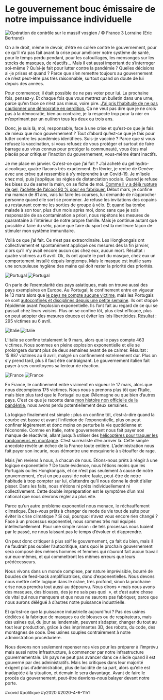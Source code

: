# Le gouvernement bouc émissaire de notre impuissance individuelle

![Opération de contrôle sur le massif vosgien / © France 3 Lorraine (Eric Bertrand)](_i/helicoptere_4-4743398.webp)

On a le droit, même le devoir, d’être en colère contre le gouvernement, pour ce qu’il n’a pas fait avant la crise pour améliorer notre système de santé, pour le temps perdu pendant, pour les cafouillages, les mensonges sur les stocks de masques, de réactifs… Mais il est aussi important de s’interroger soi-même ? Qu’ai-je fait pour lutter contre la pandémie ? Quelles décisions ai-je prises et quand ? Parce que s’en remettre toujours au gouvernement ce n’est peut-être pas très raisonnable, surtout quand on doute de lui depuis des années.

Pour commencer, il était possible de ne pas voter pour lui. La prochaine fois, pensez-y. Et chaque fois que vous mettrez un bulletin dans une urne, parce qu’en face ce n’est pas mieux, voire pire. [J’ai pris l’habitude de ne pas cautionner une démocratie en perdition.](../../books/101-raisons-de-ne-pas-voter.md) Ça ne veut pas dire que je ne crois pas à la démocratie, bien au contraire, je la respecte trop pour la nier en m’exprimant par un oui/non tous les deux ou trois ans.

Donc, je suis là, moi, responsable, face à une crise et qu’est-ce que je fais de mieux que mon gouvernement ? Tout d’abord qu’est-ce que je fais pour lutter contre les pandémies identifiées. Suis-je vacciné ? Parce que si vous refusez la vaccination, si vous refusez de vous protéger et surtout de faire barrage aux virus connus pour protéger la communauté, vous êtes mal placés pour critiquer l’inaction du gouvernement, vous-même étant inactifs.

Je me place en janvier. Qu’est-ce que j’ai fait ? J’ai acheté du gel hydro-alcoolique, quatre flacons très exactement. En février, je rentre de Genève avec une crève qui ressemble à s’y méprendre à un Covid-19. Je m’isole chez moi, puis j’applique les règles de distanciation sociale. Quand je refuse les bises ou de serrer la main, on se fiche de moi. [Comme il y a déjà rupture de gel, j’achète de l’alcool 90 % pour en fabriquer.](../3/recette-hydroalcoolique-maison-validee-hug.md) Début mars, je confine ma maman de 81 ans, vais lui faire les courses, lui demande de n’approcher personne quand elle sort se promener. Je refuse les invitations des copains au restaurant comme les sorties de groupe à vélo. Et quand Isa tombe malade à son tour, plus d’un mois après moi, donc sans que je sois responsable de sa contamination a priori, nous répétons les mesures de quarantaine à l’intérieur de notre propre famille. Mais je continue autant que possible à faire du vélo, parce que faire du sport est la meilleure façon de stimuler mon système immunitaire.

Voilà ce que j’ai fait. Ce n’est pas extraordinaire. Les Hongkongais ont collectivement et spontanément appliqué ces mesures dès la fin janvier, alors qu’il n’y avait encore aucun cas chez eux, aucun mort. Résultat : quatre victimes au 6 avril. Ok, ils ont ajouté le port du masque, chez eux un comportement installé depuis longtemps. Mais le masque est inutile sans une scrupuleuse hygiène des mains qui doit rester la priorité des priorités.

![Portugal](_i/exp2.png)
![Portugal](_i/exp1.png)

On parle de l’exemplarité des pays asiatiques, mais on trouve aussi des pays exemplaires en Europe. Au Portugal, le confinement entre en vigueur le 13 mars alors que [le pays ne compte aucune victime](https://www.worldometers.info/coronavirus/country/portugal/), mais les Portugais se sont [autoconfinés et disciplinés depuis une petite semaine](https://www.francetvinfo.fr/sante/maladie/coronavirus/lexemplarite-des-portugais-dans-la-pandemie_3870963.html). Ils ont stoppé l’épidémie avant l’explosion exponentielle. Ils l’ont fait au regard de ce qui se passait chez leurs voisins. Plus on se confine tôt, plus c’est efficace, plus on peut adopter des mesures douces et éviter les lois liberticides. Résultat : 295 victimes au 6 avril.

![Italie](_i/exp4.png)
![Italie](_i/exp3.png)

L’Italie se confine totalement le 9 mars, alors que le pays compte 463 victimes. Nous sommes en pleine explosion exponentielle et elle se prolongera durant plus de deux semaines avant de se calmer. Résultat : 15 887 victimes au 6 avril, malgré un confinement extrêmement dur. Plus on s’y prend tard, plus il faut être contraignant. Le gouvernement italien fait payer à ses concitoyens sa lenteur de réaction.

![France](_i/exp6.png)
![France](_i/exp5.png)

En France, le confinement entre vraiment en vigueur le 17 mars, alors que nous décomptons 175 victimes. Nous nous y prenons plus tôt que l’Italie, mais bien plus tard que le Portugal ou que l’Allemagne ou que bien d’autres pays. C’est ce que je raconte dans [mon histoire non officielle de la pandémie](pourquoi-le-confinement-etait-la-seule-strategie-possible.md), nous avons perdu potentiellement deux semaines.

La logique finalement est simple : plus on confine tôt, c’est-à-dire quand la courbe est basse et avant l’inflexion de l’exponentielle, plus on peut confiner légèrement et donc moins on perturbe la vie quotidienne et l’économie. Comme en Italie, notre gouvernement nous fait payer son manque de réactivité, allant jusqu’à utiliser des [hélicoptères pour traquer les randonneurs en montagne](https://france3-regions.francetvinfo.fr/grand-est/haut-rhin/colmar/vosges-helicoptere-traque-randonneurs-1811844.html). C’est surréaliste d’en arriver là. Cette simple anecdote révèle un échec de la France toute entière. L’administration nous fait payer son incurie, nous démontre une mesquinerie à s’étouffer de rage.

Mais j’en reviens à nous, à chacun de nous. Étions-nous prêts à réagir à une logique exponentielle ? De toute évidence, nous l’étions moins que les Portugais ou les Hongkongais, et ce n’est pas seulement à cause de notre gouvernement, c’est un peu aussi de notre faute, peut-être de notre habitude à trop compter sur lui, d’attendre qu’il nous donne le droit d’aller pisser. Dans les faits, nous n’étions ni prêts individuellement ni collectivement. Cette double impréparation est le symptôme d’un mal national que nous devrons régler au plus vite.

Parce qu’un autre problème exponentiel nous menace, le réchauffement climatique. Êtes-vous prêts à changer de mode de vie tout de suite pour éviter la crise climatique ? Si oui, pourquoi n’avez vous encore rien changé ? Face à un processus exponentiel, nous sommes très mal équipés intellectuellement. Pour une simple raison : de tels processus nous tuaient par le passé, ne nous laissant pas le temps d’évoluer et d’apprendre.

On peut donc critiquer à plus soif le gouvernement, ça fait du bien, mais il ne faudrait pas oublier l’autocritique, sans quoi le prochain gouvernement sera composé des mêmes hommes et femmes qui n’auront fait aucun travail sur eux-mêmes, et qui commettront les mêmes erreurs que leurs prédécesseurs.

Nous vivons dans un monde complexe, par nature imprévisible, bourré de boucles de feed-back amplificatrices, donc d’exponentielles. Nous devons nous mettre cette logique dans le crâne, très profond, sinon la prochaine crise nous prendra tout aussi au dépourvu. Nous dirons « mais nous avons des masques, des blouses, des je ne sais pas quoi  », et c’est autre chose de vital qui nous manquera et que nous ne saurons pas fabriquer, parce que nous aurons délégué à d’autres notre puissance industrielle.

Et qu’est-ce que la puissance industrielle aujourd’hui ? Pas des usines dédiées à la fabrique de masques ou de blouses ou de respirateurs, mais des usines qui, du jour au lendemain, peuvent s’adapter, changer du tout au tout leur production, grâce à des imprimantes 3D, des robots, du code, des montagnes de code. Des usines souples contrairement à notre administration procédurière.

Nous devons non seulement repenser nos vies pour les préparer à l’imprévu mais aussi notre infrastructure, à commencer par notre infrastructure gouvernementale. Un pays ne peut pas avancer dans ce siècle quand il est gouverné par des administratifs. Mais les critiques dans leur majorité exigent plus d’administration, plus de lucidité de sa part, alors qu’elle est inadaptée à la situation, et demain le sera davantage. Avant de faire le procès du gouvernement, peut-être devrions-nous balayer devant notre porte.

#covid #politique #y2020 #2020-4-6-11h1
